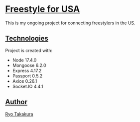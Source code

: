 # <u>Freestyle for USA</u>
This is my ongoing project for connecting freestylers in the US.  

## <u>Technologies</u>
Project is created with:
* Node 17.4.0
* Mongoose 6.2.0
* Express 4.17.2
* Passport 0.5.2
* Axios 0.26.1
* Socket.IO 4.4.1

## <u>Author</u>
[Ryo Takakura](http://illinoisfslife.com/)
